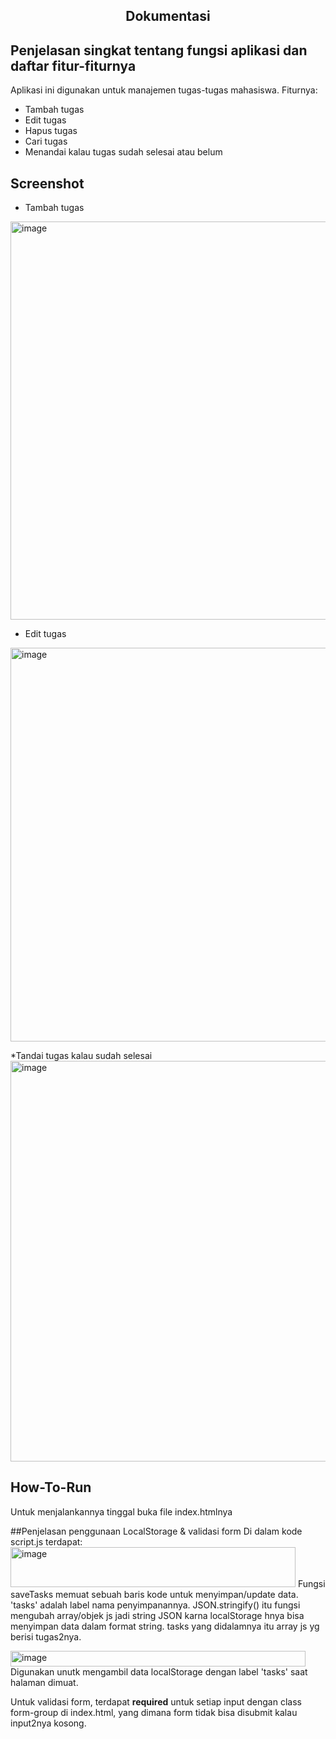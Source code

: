 <h2 align="center">Dokumentasi</h2>

## Penjelasan singkat tentang fungsi aplikasi dan daftar fitur-fiturnya
Aplikasi ini digunakan untuk manajemen tugas-tugas mahasiswa.
Fiturnya:
* Tambah tugas
* Edit tugas
* Hapus tugas
* Cari tugas
* Menandai kalau tugas sudah selesai atau belum

## Screenshot
* Tambah tugas
<img width="859" height="637" alt="image" src="https://github.com/user-attachments/assets/b72c3533-e235-4289-962d-b7d784074a47" />

* Edit tugas
<img width="852" height="630" alt="image" src="https://github.com/user-attachments/assets/15a67fe6-0cd7-4680-b407-f04965bc9627" />

*Tandai tugas kalau sudah selesai
<img width="857" height="641" alt="image" src="https://github.com/user-attachments/assets/6a6e08f7-bae1-4051-98b4-3844865ec1e3" />

## How-To-Run
Untuk menjalankannya tinggal buka file index.htmlnya

##Penjelasan penggunaan LocalStorage & validasi form
Di dalam kode script.js terdapat:
<img width="456" height="64" alt="image" src="https://github.com/user-attachments/assets/8ad514b5-591e-44d9-af08-ceabdf779316" />
Fungsi saveTasks memuat sebuah baris kode untuk menyimpan/update data. 'tasks' adalah label nama penyimpanannya. JSON.stringify() itu fungsi mengubah array/objek js jadi string JSON karna localStorage hnya bisa menyimpan data dalam format string. tasks yang didalamnya itu array js yg berisi tugas2nya.

<img width="472" height="25" alt="image" src="https://github.com/user-attachments/assets/39ff7e07-14b2-4a29-9e9a-be7d28f3bef4" />
Digunakan unutk mengambil data localStorage dengan label 'tasks' saat halaman dimuat.

Untuk validasi form, terdapat __required__ untuk setiap input dengan class form-group di index.html, yang dimana form tidak bisa disubmit kalau input2nya kosong.
